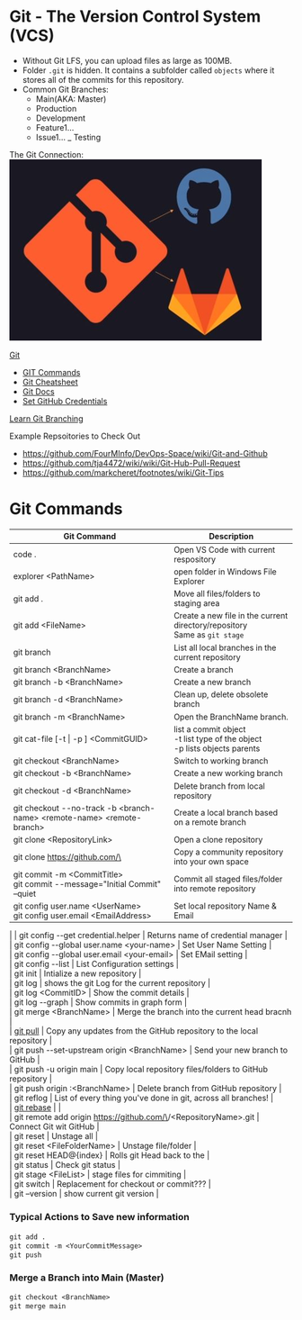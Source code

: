 #  Git - The Version Control System (VCS)

* Without Git LFS, you can upload files as large as 100MB.  
* Folder `.git` is hidden. It contains a subfolder called `objects` where it stores all of the commits for this repository. 
* Common Git Branches:
  -	Main(AKA: Master)
  - Production
  - Development
  - Feature1… 
  - Issue1… 
  _ Testing

The Git Connection: ![Git Connections](https://github.com/MrMikey59/00---Projects/blob/master/00Pictures/git%20connects%20GitHub%20%26%20GitLab.JPG)

[Git]( https://git-scm.com) 
- [GIT Commands](https://git-scm.com/docs)  
- [Git Cheatsheet](https://training.github.com/downloads/github-git-cheat-sheet/)  
- [Git Docs](https://git-scm.com/doc) 
- [Set GitHub Credentials](https://git-scm.com/docs/gitcredentials)  

[Learn Git Branching]( https://learngitbranching.js.org/) 

Example Repsoitories to Check Out
- https://github.com/FourMInfo/DevOps-Space/wiki/Git-and-Github
- https://github.com/tja4472/wiki/wiki/Git-Hub-Pull-Request
- https://github.com/markcheret/footnotes/wiki/Git-Tips  

# Git Commands
| Git Command | Description |  
| --- | --- |  
| code . | Open VS Code with current respository |  
| explorer \<PathName> | open folder in Windows File Explorer | 
| git add . | Move all files/folders to staging area |  
| git add \<FileName> | Create a new file in the current directory/repository <BR> Same as `git stage` |  
| git branch | List all local branches in the current repository |  
| git branch \<BranchName> | Create a branch |   
| git branch -b \<BranchName> | Create a new branch |  
| git branch -d \<BranchName> | Clean up, delete obsolete branch |  
| git branch -m \<BranchName> | Open the BranchName branch. |  
| git cat-file [-t \| -p ] \<CommitGUID> | list a commit object <BR> -t list type of the object <BR> -p lists objects parents |  
| git checkout \<BranchName> | Switch to working branch |  
| git checkout -b \<BranchName> | Create a new working branch |  
| git checkout -d \<BranchName> | Delete branch from local repository |  
| git checkout --no-track -b \<branch-name> \<remote-name> \<remote-branch> | Create a local branch based on a remote branch |
| git clone \<RepositoryLink> | Open a clone repository |  
| git clone https://github.com/\<ProjectURL> | Copy a community repository into your own space |  
| git commit -m \<CommitTitle> <BR> git commit --message="Initial Commit" –quiet | Commit all staged files/folder into remote repository |  
| git config user.name \<UserName> <BR> git config user.email \<EmailAddress> |  Set local repository Name & Email |  
|
| git config --get credential.helper | Returns name of credential manager |  
| git config --global user.name \<your-name> | Set User Name Setting |  
| git config --global user.email \<your-email> | Set EMail setting |  
| git config --list | List Configuration settings |  
| git init | Intialize a new repository |  
| git log | shows the git Log for the current repository |  
| git log \<CommitID> | Show the commit details |  
| git log --graph | Show commits in graph form |  
| git merge \<BranchName> | Merge the branch into the current head bracnh |  
| [git pull](https://help.github.com/articles/using-pull-requests/) | Copy any updates from the GitHub repository to the local repository |  
| git push --set-upstream origin \<BranchName> | Send your new branch to GitHub |  
| git push -u origin main | Copy local repository files/folders to GitHub repository |  
| git push origin :\<BranchName> | Delete branch from GitHub repository |  
| git reflog | List of every thing you've done in git, across all branches! |  
| [git rebase](https://git-scm.com/docs/git-rebase#Documentation/git-rebase.txt--i) | |  
| git remote add origin https://github.com/\<UserName>/\<RepositoryName>.git | Connect Git wit GitHub |  
| git reset | Unstage all |  
| git reset \<FileFolderName> | Unstage file/folder |  
| git reset HEAD@{index} | Rolls git Head back to the <Index> |    
| git status | Check git status |  
| git stage \<FileList> | stage files for cimmiting |  
| git switch | Replacement for checkout or commit??? |  
| git –version | show current git version |   
### Typical Actions to Save new information
```git
git add .
git commit -m <YourCommitMessage> 
git push
```

### Merge a Branch into Main (Master)
```git
git checkout <BranchName> 
git merge main
```
 
